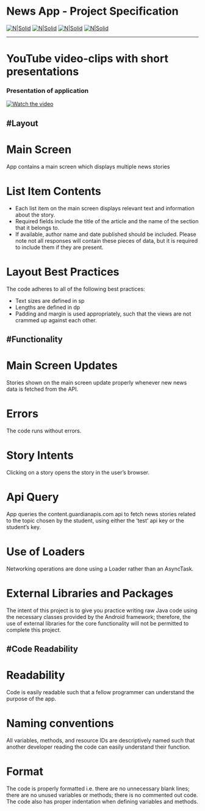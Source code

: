 News App - Project Specification
=====================================

[![N|Solid](http://i.imgur.com/NFM4POKm.png)](http://i.imgur.com/NFM4POKm.png) [![N|Solid](http://i.imgur.com/xxYdsthm.png)](http://i.imgur.com/xxYdsthm.png) [![N|Solid](http://i.imgur.com/PoVAS2Wm.png)](http://i.imgur.com/PoVAS2Wm.png) [![N|Solid](http://i.imgur.com/H9PZJ4am.png)](http://i.imgur.com/H9PZJ4am.png)

----

# YouTube video-clips with short presentations #

### Presentation of application ###
[![Watch the video](http://i.imgur.com/6bOvifHl.png)](https://youtu.be/Ks8cjbaIp6Y)

#Layout
------------


# Main Screen
App contains a main screen which displays multiple news stories



# List Item Contents
- Each list item on the main screen displays relevant text and information about the story.
- Required fields include the title of the article and the name of the section that it belongs to.
- If available, author name and date published should be included. Please note not all responses will contain these pieces of data, but it is required to include them if they are present.


# Layout Best Practices
The code adheres to all of the following best practices:
- Text sizes are defined in sp
- Lengths are defined in dp
- Padding and margin is used appropriately, such that the views are not crammed up against each other.



#Functionality
-------------


# Main Screen Updates
Stories shown on the main screen update properly whenever new news data is fetched from the API.


# Errors
The code runs without errors.


# Story Intents
Clicking on a story opens the story in the user’s browser.


# Api Query
App queries the content.guardianapis.com api to fetch news stories related to the topic chosen by the student, using either the ‘test’ api key or the student’s key.


# Use of Loaders
Networking operations are done using a Loader rather than an AsyncTask.


# External Libraries and Packages
The intent of this project is to give you practice writing raw Java code using the necessary classes provided by the Android framework; therefore, the use of external libraries for the core functionality will not be permitted to complete this project.




#Code Readability
-----------------


# Readability
Code is easily readable such that a fellow programmer can understand the purpose of the app.


# Naming conventions
All variables, methods, and resource IDs are descriptively named such that another developer reading the code can easily understand their function.


# Format
The code is properly formatted i.e. there are no unnecessary blank lines; there are no unused variables or methods; there is no commented out code.
The code also has proper indentation when defining variables and methods.
